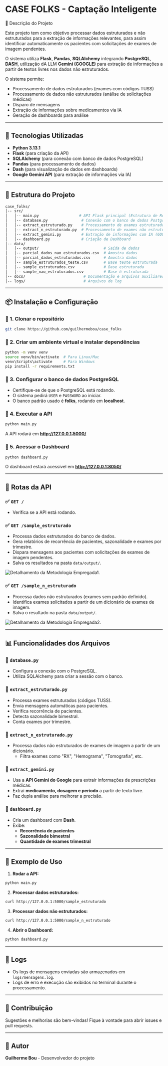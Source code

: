 # CASE FOLKS - Captação Inteligente

📝 Descrição do Projeto

Este projeto tem como objetivo processar dados estruturados e não estruturados para a extração de informações relevantes, para assim identificar automaticamente os pacientes com solicitações de exames de imagem pendentes. 

O sistema utiliza **Flask**, **Pandas**, **SQLAlchemy** integrando **PostgreSQL**, **DASH**, utilização dA LLM **Gemini (GOOGLE)** para extração de informações a partir de textos livres nos dados não estruturados.

O sistema permite:
- Processamento de dados estruturados (exames com códigos TUSS)
- Processamento de dados não estruturados (análise de solicitações médicas)
- Disparo de mensagens
- Extração de informações sobre medicamentos via IA
- Geração de dashboards para análise

---

## 🚀 Tecnologias Utilizadas

- **Python 3.13.1**
- **Flask** (para criação da API)
- **SQLAlchemy** (para conexão com banco de dados PostgreSQL)
- **Pandas** (para processamento de dados)
- **Dash** (para visualização de dados em dashboards)
- **Google Gemini API** (para extração de informações via IA)

---

## 📂 Estrutura do Projeto

```bash
case_folks/
│-- src/
│   │-- main.py                  # API Flask principal (Estrutura de Rodas)
│   │-- database.py               # Conexão com o banco de dados PostgreSQL
│   │-- extract_estruturado.py    # Processamento de exames estruturados
│   │-- extract_n_estruturado.py  # Processamento de exames não estruturados
│   │-- extract_gemini.py         # Extração de informações com IA (GOOGLE GEMINI)
│   │-- dashboard.py              # Criação de Dashboard
│-- data/
│   │-- output/                             # Saída de dados
│   │-- parcial_dados_nao_estruturados.csv  # Amostra dados
│   │-- parcial_dados_estruturados.csv      # Amostra dados
│   │-- sample_estruturados_teste.csv       # Base teste estruturada 
│   │-- sample_estruturados.csv             # Base estruturada
│   │-- sample_nao_estruturados.csv         # Base ñ estruturada
│-- docs/                          # Documentação e arquivos auxiliares
│-- logs/                          # Arquivos de log
```

---

## 📦 Instalação e Configuração

### 🔹 1. Clonar o repositório
```bash
git clone https://github.com/guilhermebou/case_folks
```

### 🔹 2. Criar um ambiente virtual e instalar dependências
```bash
python -m venv venv
source venv/bin/activate  # Para Linux/Mac
venv\Scripts\activate     # Para Windows
pip install -r requirements.txt
```

### 🔹 3. Configurar o banco de dados PostgreSQL
- Certifique-se de que o PostgreSQL está rodando.
- O sistema pedirá `USER` e `PASSWORD` ao iniciar.
- O banco padrão usado é **folks**, rodando em **localhost**.

### 🔹 4. Executar a API
```bash
python main.py
```
A API rodará em **http://127.0.0.1:5000/**

### 🔹 5. Acessar o Dashboard
```bash
python dashboard.py
```
O dashboard estará acessível em **http://127.0.0.1:8050/**

---

## 🔗 Rotas da API

### ✅ **`GET /`**
- Verifica se a API está rodando.

### ✅ **`GET /sample_estruturado`**
- Processa dados estruturados do banco de dados.
- Gera relatórios de recorrência de pacientes, sazonalidade e exames por trimestre.
- Dispara mensagens aos pacientes com solicitações de exames de imagem pendentes.
- Salva os resultados na pasta `data/output/`.

![Detalhamento da Metodologia Empregada1.](midia/case2.png)
  

### ✅ **`GET /sample_n_estruturado`**
- Processa dados não estruturados (exames sem padrão definido).
- Identifica exames solicitados a partir de um dicionário de exames de imagem.
- Salva o resultado na pasta `data/output/`.

![Detalhamento da Metodologia Empregada2.](midia/case2.png)

---

## 📊 Funcionalidades dos Arquivos

### 🔹 **`database.py`**
- Configura a conexão com o PostgreSQL.
- Utiliza SQLAlchemy para criar a sessão com o banco.

### 🔹 **`extract_estruturado.py`**
- Processa exames estruturados (códigos TUSS).
- Envia mensagens automáticas para pacientes.
- Verifica recorrência de pacientes.
- Detecta sazonalidade bimestral.
- Conta exames por trimestre.

### 🔹 **`extract_n_estruturado.py`**
- Processa dados não estruturados de exames de imagem a partir de um dicionário.
  - Filtra exames como "RX", "Hemograma", "Tomografia", etc.

### 🔹 **`extract_gemini.py`**
- Usa a **API Gemini do Google** para extrair informações de prescrições médicas.
- Extrai **medicamento, dosagem e período** a partir de texto livre.
- Faz dupla análise para melhorar a precisão.

### 🔹 **`dashboard.py`**
- Cria um dashboard com **Dash**.
- Exibe:
  - **Recorrência de pacientes**
  - **Sazonalidade bimestral**
  - **Quantidade de exames trimestral**

---

## 📌 Exemplo de Uso
1. **Rodar a API:**
```bash
python main.py
```
2. **Processar dados estruturados:**
```bash
curl http://127.0.0.1:5000/sample_estruturado
```
3. **Processar dados não estruturados:**
```bash
curl http://127.0.0.1:5000/sample_n_estruturado
```
4. **Abrir o Dashboard:**
```bash
python dashboard.py
```

---

## 📜 Logs
- Os logs de mensagens enviadas são armazenados em `logs/mensagens.log`.
- Logs de erro e execução são exibidos no terminal durante o processamento.

---

## 📌 Contribuição
Sugestões e melhorias são bem-vindas! Fique à vontade para abrir issues e pull requests.

---

## 📝 Autor
**Guilherme Bou** - Desenvolvedor do projeto

